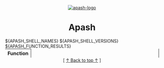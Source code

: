 <style>
  table {
    border-collapse: separate;
    border-spacing: 0;
    border-right: thin solid;
    margin: auto;
  }

  thead {
    position: -webkit-sticky; /* for Safari */
    position: sticky;
    top: 0;
  } 

  td {
    border-left: thin dashed;
  }

  th {
    border-right: thin solid;
  }

  thead th {
    text-align: center;
  }
  
  .start {
    border-left: thin solid;
  }

  /* Dark Mode */
  @media (prefers-color-scheme: dark) {
  thead tr th {
    background-color: black;
    color: white;
    z-index: 1;
    border: thin solid white;
  }

  /* Light Mode */
  @media (prefers-color-scheme: light) {
  thead tr th {
    background-color: #edededff;
    color: black;
  }
</style>

<div align='center' id='apash-top'>
  <a href='https://github.com/hastec-fr/apash'>
    <img alt='apash-logo' src='../../../../assets/apash-logo.svg'/>
  </a>

  # Apash
</div>

<table>
  <thead>
    <tr>
      <th rowspan="2">Function</th>
      ${APASH_SHELL_NAMES}
    </tr>
    <tr>
      ${APASH_SHELL_VERSIONS}
    </tr>
  </thead>
  <tbody>
      ${APASH_FUNCTION_RESULTS}
  </tbody>
</table>

<div align='center'>[ <a href='#apash-top'>↑ Back to top ↑</a> ]</div>
